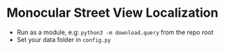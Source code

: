 # Monocular Street View Localization

- Run as a module, e.g: `python3 -m download.query` from the repo root
- Set your data folder in `config.py`